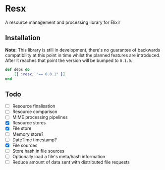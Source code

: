 # Resx
A resource management and processing library for Elixir

Installation
------------

__Note:__ This library is still in development, there's no guarantee of backwards compatibility at this point in time whilst the planned features are introduced. After it reaches that point the version will be bumped to `0.1.0`.

```elixir
def deps do
    [{ :resx, "== 0.0.1" }]
end
```

Todo
----

- [ ] Resource finalisation
- [ ] Resource comparison
- [ ] MIME processing pipelines
- [X] Resource stores
- [X] File store
- [ ] Memory store?
- [ ] DateTime timestamp?
- [X] File sources
- [ ] Store hash in file sources
- [ ] Optionally load a file's meta/hash information
- [ ] Reduce amount of data sent with distributed file requests
